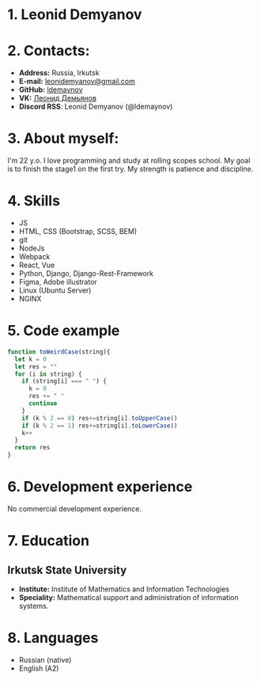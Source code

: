 # 1. Leonid Demyanov

# 2. Contacts:

* **Address:** Russia, Irkutsk
* **E-mail:** leonidemyanov@gmail.com
* **GitHub:** [ldemaynov](https://github.com/ldemaynov)
* **VK:** [Леонид Демьянов](https://vk.com/de17eon)
* **Discord RSS**: Leonid Demyanov (@ldemaynov) 

# 3. About myself:
I'm 22 y.o. I love programming and study at rolling scopes school. My goal is to finish the stage1 on the first try. My strength is patience and discipline.


# 4. Skills

- JS
- HTML, CSS (Bootstrap, SCSS, BEM)
- git
- NodeJs
- Webpack
- React, Vue
- Python, Django, Django-Rest-Framework
- Figma, Adobe illustrator
- Linux (Ubuntu Server)
- NGINX


# 5. Code example

```js
function toWeirdCase(string){
  let k = 0
  let res = ""
  for (i in string) {
    if (string[i] === " ") {
      k = 0
      res += " "
      continue
    }
    if (k % 2 == 0) res+=string[i].toUpperCase()
    if (k % 2 == 1) res+=string[i].toLowerCase()
    k++
  }
  return res
}
```
# 6. Development experience
No commercial development experience.

# 7. Education

## Irkutsk State University
- **Institute:** Institute of Mathematics and Information Technologies
- **Speciality:** Mathematical support and administration of information systems.

# 8. Languages
- Russian (native)
- English (A2)




